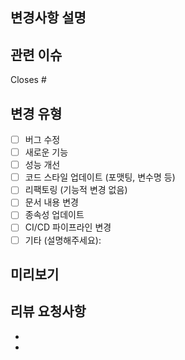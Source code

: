 ## 변경사항 설명
<!-- 이 PR에서 변경된 내용을 상세히 설명해주세요. 왜 이런 변경이 필요했는지도 포함해주세요. -->

## 관련 이슈
<!-- 이 PR과 관련된 이슈 번호를 적어주세요. 예: #123, #456 -->
Closes #

## 변경 유형
<!-- 해당하는 항목에 x 표시를 해주세요 -->
- [ ] 버그 수정
- [ ] 새로운 기능
- [ ] 성능 개선
- [ ] 코드 스타일 업데이트 (포맷팅, 변수명 등)
- [ ] 리팩토링 (기능적 변경 없음)
- [ ] 문서 내용 변경
- [ ] 종속성 업데이트
- [ ] CI/CD 파이프라인 변경
- [ ] 기타 (설명해주세요):

## 미리보기
<!-- 변경사항을 시각적으로 보여줄 수 있는 스크린샷, GIF, 또는 비디오를 추가해주세요 -->

## 리뷰 요청사항
<!-- 리뷰어에게 특별히 확인받고 싶은 부분이 있다면 여기에 명시해주세요 -->
- 
- 
